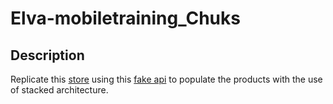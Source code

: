 # Elva-mobiletraining_Chuks

## Description
Replicate this [store](https://eu.muroexe.com/) using this [fake api](https://fakestoreapi.com/) to populate the products with the use of stacked architecture.

